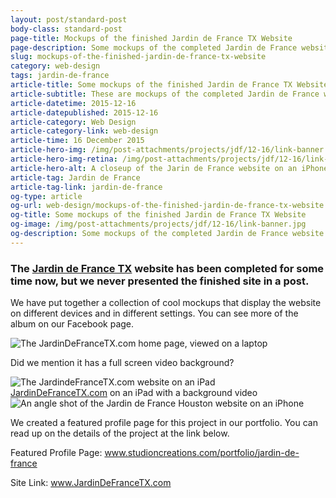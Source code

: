 ```yaml
---
layout: post/standard-post
body-class: standard-post
page-title: Mockups of the finished Jardin de France TX Website
page-description: Some mockups of the completed Jardin de France website rendered on various devices
slug: mockups-of-the-finished-jardin-de-france-tx-website
category: web-design
tags: jardin-de-france
article-title: Some mockups of the finished Jardin de France TX Website
article-subtitle: These are mockups of the completed Jardin de France website rendered on various devices
article-datetime: 2015-12-16
article-datepublished: 2015-12-16
article-category: Web Design
article-category-link: web-design
article-time: 16 December 2015
article-hero-img: /img/post-attachments/projects/jdf/12-16/link-banner.jpg
article-hero-img-retina: /img/post-attachments/projects/jdf/12-16/link-banner@2x.jpg
article-hero-alt: A closeup of the Jarin de France website on an iPhone
article-tag: Jardin de France
article-tag-link: jardin-de-france
og-type: article
og-url: web-design/mockups-of-the-finished-jardin-de-france-tx-website
og-title: Some mockups of the finished Jardin de France TX Website
og-image: /img/post-attachments/projects/jdf/12-16/link-banner.jpg
og-description: Some mockups of the completed Jardin de France website rendered on various devices
---
```

<div class="row margin-bottom">
	<h3 class="margin-bottom">The <a href="http://jardindefrancetx.com/" target="_blank" class="simple">Jardin de France TX</a> website has been completed for some time now, but we never presented the finished site in a post.</h3>
	<p>We have put together a collection of cool mockups that display the website on different devices and in different settings. You can see more of the album on our Facebook page.</p>
</div>
<div class="row margin-bottom">
	<img src="{{ site.blog_cdn }}/img/post-attachments/projects/jdf/12-16/laptop-1.jpg" srcset="{{ site.blog_cdn }}/img/post-attachments/projects/jdf/12-16/laptop-1@2x.jpg 2x" alt="The JardinDeFranceTX.com home page, viewed on a laptop" class="black-border margin-bottom">
	<p>Did we mention it has a full screen video background?</p>
	<figure style="max-width: 38.125em; width: 100%; margin: 0 auto;">
		<img src="{{ site.blog_cdn }}/img/post-attachments/projects/jdf/12-16/ipad-vid.gif" alt="The JardindeFranceTX.com website on an iPad">
		<figcaption><a href="http://jardindefrancetx.com/" target="_blank" class="simple">JardinDeFranceTX.com</a> on an iPad with a background video</figcaption>
	</figure>
</div>
<div class="row margin-bottom">
	<img src="{{ site.blog_cdn }}/img/post-attachments/projects/jdf/12-16/phone-1.jpg" srcset="/img/post-attachments/projects/jdf/12-16/phone-1@2x.jpg 2x" alt="An angle shot of the Jardin de France Houston website on an iPhone" class="black-border">
</div>
<div class="row">
	<p class="margin-bottom">We created a featured profile page for this project in our portfolio. You can read up on the details of the project at the link below.
	<p class="header margin-bottom">Featured Profile Page: <a href="http://studioncreations.com/portfolio/jardin-de-france" class="simple">www.studioncreations.com/portfolio/<span class="inline">jardin-de-france</span></a></p>
	<p class="header">Site Link: <a href="http://jardindefrancetx.com/" target="_blank" class="simple">www.JardinDeFranceTX.com</a></p>
</div>